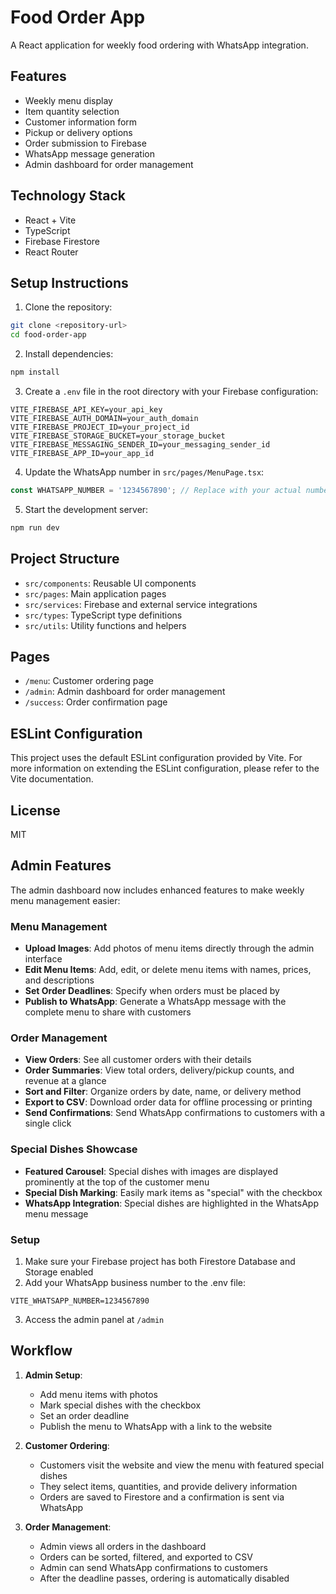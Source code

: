 # Food Order App

A React application for weekly food ordering with WhatsApp integration.

## Features

- Weekly menu display
- Item quantity selection
- Customer information form
- Pickup or delivery options
- Order submission to Firebase
- WhatsApp message generation
- Admin dashboard for order management

## Technology Stack

- React + Vite
- TypeScript
- Firebase Firestore
- React Router

## Setup Instructions

1. Clone the repository:
```bash
git clone <repository-url>
cd food-order-app
```

2. Install dependencies:
```bash
npm install
```

3. Create a `.env` file in the root directory with your Firebase configuration:
```
VITE_FIREBASE_API_KEY=your_api_key
VITE_FIREBASE_AUTH_DOMAIN=your_auth_domain
VITE_FIREBASE_PROJECT_ID=your_project_id
VITE_FIREBASE_STORAGE_BUCKET=your_storage_bucket
VITE_FIREBASE_MESSAGING_SENDER_ID=your_messaging_sender_id
VITE_FIREBASE_APP_ID=your_app_id
```

4. Update the WhatsApp number in `src/pages/MenuPage.tsx`:
```typescript
const WHATSAPP_NUMBER = '1234567890'; // Replace with your actual number
```

5. Start the development server:
```bash
npm run dev
```

## Project Structure

- `src/components`: Reusable UI components
- `src/pages`: Main application pages
- `src/services`: Firebase and external service integrations
- `src/types`: TypeScript type definitions
- `src/utils`: Utility functions and helpers

## Pages

- `/menu`: Customer ordering page
- `/admin`: Admin dashboard for order management
- `/success`: Order confirmation page

## ESLint Configuration

This project uses the default ESLint configuration provided by Vite. For more information on extending the ESLint configuration, please refer to the Vite documentation.

## License

MIT

## Admin Features

The admin dashboard now includes enhanced features to make weekly menu management easier:

### Menu Management
- **Upload Images**: Add photos of menu items directly through the admin interface
- **Edit Menu Items**: Add, edit, or delete menu items with names, prices, and descriptions
- **Set Order Deadlines**: Specify when orders must be placed by
- **Publish to WhatsApp**: Generate a WhatsApp message with the complete menu to share with customers

### Order Management
- **View Orders**: See all customer orders with their details
- **Order Summaries**: View total orders, delivery/pickup counts, and revenue at a glance
- **Sort and Filter**: Organize orders by date, name, or delivery method
- **Export to CSV**: Download order data for offline processing or printing
- **Send Confirmations**: Send WhatsApp confirmations to customers with a single click

### Special Dishes Showcase
- **Featured Carousel**: Special dishes with images are displayed prominently at the top of the customer menu
- **Special Dish Marking**: Easily mark items as "special" with the checkbox
- **WhatsApp Integration**: Special dishes are highlighted in the WhatsApp menu message

### Setup
1. Make sure your Firebase project has both Firestore Database and Storage enabled
2. Add your WhatsApp business number to the .env file:
```
VITE_WHATSAPP_NUMBER=1234567890
```
3. Access the admin panel at `/admin`

## Workflow

1. **Admin Setup**:
   - Add menu items with photos
   - Mark special dishes with the checkbox
   - Set an order deadline
   - Publish the menu to WhatsApp with a link to the website

2. **Customer Ordering**:
   - Customers visit the website and view the menu with featured special dishes
   - They select items, quantities, and provide delivery information
   - Orders are saved to Firestore and a confirmation is sent via WhatsApp

3. **Order Management**:
   - Admin views all orders in the dashboard
   - Orders can be sorted, filtered, and exported to CSV
   - Admin can send WhatsApp confirmations to customers
   - After the deadline passes, ordering is automatically disabled
